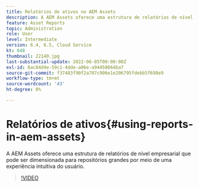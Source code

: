 ```yaml
---
title: Relatórios de ativos no AEM Assets
description: A AEM Assets oferece uma estrutura de relatórios de nível empresarial que pode ser dimensionada para repositórios grandes por meio de uma experiência intuitiva do usuário.
feature: Asset Reports
topic: Administration
role: User
level: Intermediate
version: 6.4, 6.5, Cloud Service
kt: 648
thumbnail: 22140.jpg
last-substantial-update: 2022-06-05T00:00:00Z
exl-id: 8ac84d4e-59c1-4dde-a06e-a94458664ba7
source-git-commit: f37483f90f2a707c906e1e206795fdebb5f698e9
workflow-type: tm+mt
source-wordcount: '43'
ht-degree: 0%

---
```


# Relatórios de ativos{#using-reports-in-aem-assets}

A AEM Assets oferece uma estrutura de relatórios de nível empresarial que pode ser dimensionada para repositórios grandes por meio de uma experiência intuitiva do usuário.

>[!VIDEO](https://video.tv.adobe.com/v/22140/?quality=12&learn=on)
